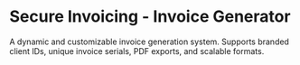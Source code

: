 # Secure Invoicing - Invoice Generator

A dynamic and customizable invoice generation system. Supports branded client IDs, unique invoice serials, PDF exports, and scalable formats.

